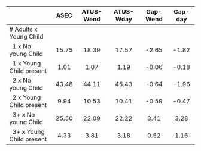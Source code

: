 
|                      |         ASEC |    ATUS-Wend |    ATUS-Wday |     Gap-Wend |      Gap-day |
| -------------------- | :----------: | :----------: | :----------: | :----------: | :----------: |
| # Adults x Young Child |              |              |              |              |              |
| &nbsp;&nbsp;1 x No young Child |        15.75 |        18.39 |        17.57 |        -2.65 |        -1.82 |
| &nbsp;&nbsp;1 x Young Child present |         1.01 |         1.07 |         1.19 |        -0.06 |        -0.18 |
| &nbsp;&nbsp;2 x No young Child |        43.48 |        44.11 |        45.43 |        -0.64 |        -1.96 |
| &nbsp;&nbsp;2 x Young Child present |         9.94 |        10.53 |        10.41 |        -0.59 |        -0.47 |
| &nbsp;&nbsp;3+ x No young Child |        25.50 |        22.09 |        22.22 |         3.41 |         3.28 |
| &nbsp;&nbsp;3+ x Young Child present |         4.33 |         3.81 |         3.18 |         0.52 |         1.16 |

